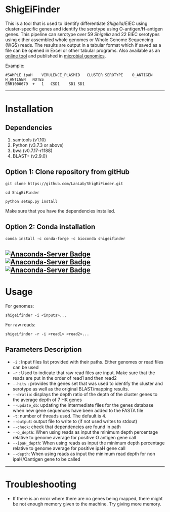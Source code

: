 # ShigEiFinder

This is a tool that is used to identify differentiate *Shigella*/EIEC 
using cluster-specific genes and identify the serotype using O-antigen/H-antigen genes. 
This pipeline can serotype over 59 *Shigella* and 22 EIEC serotypes using either assembled whole genomes 
or Whole Genome Sequencing (WGS) reads. The results are output in a tabular format which if saved as a 
file can be opened in Excel or other tabular programs. Also available as an [online tool](https://mgtdb.unsw.edu.au/ShigEiFinder/) and published in [microbial genomics](https://www.microbiologyresearch.org/content/journal/mgen/10.1099/mgen.0.000704).

Example:
````
#SAMPLE	ipaH	VIRULENCE_PLASMID	CLUSTER	SEROTYPE	O_ANTIGEN	H_ANTIGEN	NOTES
ERR1000679	+	1	CSD1	SD1	SD1		
````

---
# Installation 
## Dependencies
1. samtools (v1.10)
2. Python (v3.7.3 or above)
3. bwa (v0.7.17-r1188)
4. BLAST+ (v2.9.0)

## Option 1: Clone repository from gitHub
````
git clone https://github.com/LanLab/ShigEiFinder.git

cd ShigEiFinder

python setup.py install
````
Make sure that you have the dependencies installed.

## Option 2: Conda installation  
````
conda install -c conda-forge -c bioconda shigeifinder
````
[![Anaconda-Server Badge](https://anaconda.org/bioconda/shigeifinder/badges/installer/conda.svg)](https://conda.anaconda.org/bioconda) [![Anaconda-Server Badge](https://anaconda.org/bioconda/shigeifinder/badges/downloads.svg)](https://anaconda.org/bioconda/shigeifinder) [![Anaconda-Server Badge](https://anaconda.org/bioconda/shigeifinder/badges/version.svg)](https://anaconda.org/bioconda/shigeifinder)
---
# Usage
For genomes:
````
shigeifinder -i <inputs>...
````
For raw reads:
````
shigeifinder -r -i <read1> <read2>...
````

## Parameters Description
- ````-i```` : Input files list provided with their paths. Either genomes or read files can be used
- ````-r```` : Used to indicate that raw read files are input. Make sure that the reads are put in the order of read1 and then read2
- ````--hits```` : provides the genes set that was used to identify the cluster and serotype as well as the original BLAST/mapping results.
- ````--dratio````: displays the depth ratio of the depth of the cluster genes to the average depth of 7 HK genes
- ````--update_db````: updating the intermediate files for the genes database when new gene sequences have been added to the FASTA file
- ````-t````: number of threads used. The default is 4.
- ````--output````: output file to write to (if not used writes to stdout)
- ````--check````: check that dependencies are found in path
- ````--o_depth````: When using reads as input the minimum depth percentage relative to genome average for positive O antigen gene call
- ````--ipaH_depth````: When using reads as input the minimum depth percentage relative to genome average for positive ipaH gene call
- ````--depth````: When using reads as input the minimum read depth for non ipaH/Oantigen gene to be called

---
# Troubleshooting
- If there is an error where there are no genes being mapped, there might be not enough memory given to the machine. Try giving more memory.
